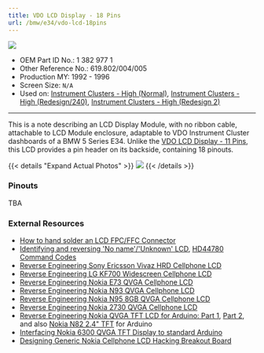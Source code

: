 ```yaml
---
title: VDO LCD Display - 18 Pins
url: /bmw/e34/vdo-lcd-18pins
---
```


![](https://i.imgur.com/L75nTjF.png)

* OEM Part ID No.: 1 382 977 1
* Other Reference No.: 619.802/004/005
* Production MY: 1992 - 1996
* Screen Size: `N/A`
* Used on: [Instrument Clusters - High (Normal)](/bmw/clusters/high-normal), [Instrument Clusters - High (Redesign/240)](/bmw/clusters/high-redesign), [Instrument Clusters - High (Redesign 2)](/bmw/clusters/high-redesign-2)

---

This is a note describing an LCD Display Module, with no ribbon cable, attachable to LCD Module enclosure, adaptable to VDO Instrument Cluster dashboards of a BMW 5 Series E34. Unlike the [VDO LCD Display - 11 Pins](/bmw/e34/vdo-lcd-11pins), this LCD provides a pin header on its backside, containing 18 pinouts.

{{< details "Expand Actual Photos" >}}
![](https://i.imgur.com/oOKzWCj.png)
{{< /details >}}

### Pinouts

TBA

### External Resources

* [How to hand solder an LCD FPC/FFC Connector](https://andybrown.me.uk/2011/01/30/how-to-hand-solder-an-lcd-fpcffc-connector/)
* [Identifying and reversing 'No name'/'Unknown' LCD](https://blog.thelifeofkenneth.com/2008/06/no-name-lcd.html), [HD44780 Command Codes](https://blog.thelifeofkenneth.com/2008/07/hd44780-command-codes.html)
* [Reverse Engineering Sony Ericsson Vivaz HRD Cellphone LCD](https://andybrown.me.uk/2013/10/19/vivaz-u5-lcd/)
* [Reverse Engineering LG KF700 Widescreen Cellphone LCD](https://andybrown.me.uk/2013/08/03/lg-kf700/)
* [Reverse Engineering Nokia E73 QVGA Cellphone LCD](https://andybrown.me.uk/2013/05/29/nokia-e73-qvga-lcd/)
* [Reverse Engineering Nokia N93 QVGA Cellphone LCD](https://andybrown.me.uk/2013/01/26/nokia-n93-lcd/)
* [Reverse Engineering Nokia N95 8GB QVGA Cellphone LCD](https://andybrown.me.uk/2012/11/03/nokia-n95-8gb-lcd/)
* [Reverse Engineering Nokia 2730 QVGA Cellphone LCD](https://andybrown.me.uk/2012/03/06/reverse-engineering-the-nokia-2730-qvga-lcd/)
* [Reverse Engineering Nokia QVGA TFT LCD for Arduino: Part 1](https://andybrown.me.uk/2012/06/05/nokia-lcd-for-arduino-mega-1/), [Part 2](https://andybrown.me.uk/2012/06/04/nokia-qvga-tft-lcd-for-the-arduino-mega-graphics-library-part-2-of-2/), and also [Nokia N82 2.4" TFT](https://andybrown.me.uk/2012/08/19/nokia-n82-arduino/) for Arduino
* [Interfacing Nokia 6300 QVGA TFT Display to standard Arduino](https://andybrown.me.uk/2012/07/28/interfacing-the-nokia-6300-qvga-tft-to-the-standard-arduino/)
* [Designing Generic Nokia Cellphone LCD Hacking Breakout Board](https://andybrown.me.uk/2013/02/24/generic-nokia-lcd-hacking-board/)